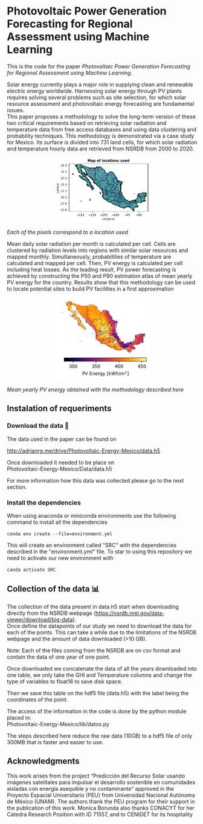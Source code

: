 # Photovoltaic Power Generation Forecasting for Regional Assessment using Machine Learning

This is the code for the paper *Photovoltaic Power Generation Forecasting for Regional Assessment using Machine Learning*. <br>

Solar energy currently plays a major role in supplying clean and renewable electric energy worldwide. Harnessing solar energy through PV plants requires solving several problems such as site selection, for which solar resource assessment and photovoltaic energy forecasting are fundamental issues. <br> This paper proposes a methodology to solve the long-term version of these two critical requirements based on retrieving solar radiation and temperature data from free access databases and using data clustering and probability techniques. This methodology is demonstrated via a case study for Mexico. Its surface is divided into 731 land cells, for which solar radiation and temperature hourly data are retrieved from NSRDB from 2000 to 2020.

<p style="text-align: center;">

<img src="fig/grid.png" alt="Locations use" width=50%/>

*Each of the pixels correspond to a location used*

</p>

Mean daily solar radiation per month is calculated per cell. Cells are clustered by radiation levels into regions with similar solar resources and mapped monthly. Simultaneously, probabilities of temperature are calculated and mapped per cell. Then, PV energy is calculated per cell including heat losses. As the leading result, PV power forecasting is achieved by constructing the P50 and P90 estimation atlas of mean yearly PV energy for the country. Results show that this methodology can be used to locate potential sites to build PV facilities in a first approximation

<p style="text-align: center;">

<img src="fig/mean_PV_energy.png" alt="Mean PV Energy" width=50%/>

*Mean yearly PV energy obtained with the methodology described here*

</p>

## Instalation of requeriments

### Download the data 📲
The data used in the paper can be found on

http://adrianrg.me/drive/Photovoltaic-Energy-Mexico/data.h5

Once downloaded it needed to be place on <br>Photovoltaic-Energy-Mexico/Data/data.h5 <br>

For more information how this data was collected please go to the next section.

### Install the dependencies
When using anaconda or miniconda environments use the following command to install all the dependencies

```
conda env create --file=environment.yml

```

This will create an environment called "SRC" with the dependencies described in the  "environment.yml" file.
To star to using this repository we need to activate our new environment with 

```
canda activate SRC
```

## Collection of the data 📊
The collection of the data present in data.h5 start when downloading directly from  the NSRDB webpage (https://nsrdb.nrel.gov/data-viewer/download/big-data). <br> Once define the datapoints of our study we need to download the data for each of the points. This can take a while due to the limitations of the NSRDB webpage and the amount of data downloaded (>10 GB).

Note: Each of the files coming  from the NSRDB are on csv format and contain the data of one year of one point.

Once downloaded we concatenate the data of all the years downloaded into one table, we only take the GHI and Temperature columns and change the type of variables to float16 to save disk space.

Then we save this table on the hdf5 file (data.h5) with  the label being the coordinates of the point.

The access of the information in the code is done by the python module placed in: <br>
Photovoltaic-Energy-Mexico/lib/datos.py

The steps described here reduce the raw data (10GB) to a hdf5 file of only 300MB that is faster and easier to use. 

## Acknowledgments
This work arises from the project “Predicción del Recurso Solar usando imágenes satelitales para impulsar el desarrollo sostenible en comunidades aisladas con energía asequible y no contaminante” approved in the Proyecto Espacial Universitario (PEU) from Universidad Nacional Autónoma de México (UNAM). The authors thank the PEU program for their support in the publication of this work. Monica Borunda also thanks CONACYT for her Catedra Research Position with ID 71557, and to CENIDET for its hospitality
